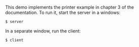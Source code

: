 This demo implements the printer example in chapter 3 of the documentation.
To run it, start the server in a windows:
```
$ server
```
In a separate window, run the client:
```
$ client
```